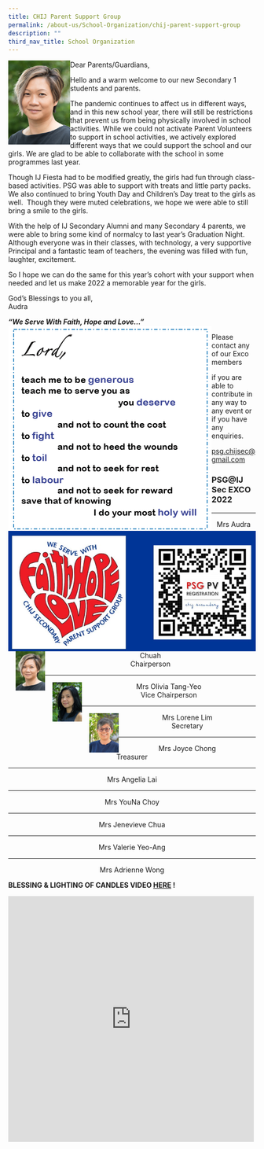```yaml
---
title: CHIJ Parent Support Group
permalink: /about-us/School-Organization/chij-parent-support-group
description: ""
third_nav_title: School Organization
---
```

<img style="width:25%" src="/images/Audra%20Chuah.jpg">

Dear Parents/Guardians,

Hello and a warm welcome to our new Secondary 1 students and parents.

The pandemic continues to affect us in different ways, and in this new school year, there will still be restrictions that prevent us from being physically involved in school activities. While we could not activate Parent Volunteers to support in school activities, we actively explored different ways that we could support the school and our girls. We are glad to be able to collaborate with the school in some programmes last year.&nbsp;

Though IJ Fiesta had to be modified greatly, the girls had fun through class-based activities. PSG was able to support with treats and little party packs. We also continued to bring Youth Day and Children’s Day treat to the girls as well.&nbsp; Though they were muted celebrations, we hope we were able to still bring a smile to the girls.&nbsp;&nbsp;  

With the help of IJ Secondary Alumni and many Secondary 4 parents, we were able to bring some kind of normalcy to last year’s Graduation Night. Although everyone was in their classes, with technology, a very supportive Principal and a fantastic team of teachers, the evening was filled with fun, laughter, excitement.

So I hope we can do the same for this year’s cohort with your support when needed and let us make 2022 a memorable year for the girls.

God’s Blessings to you all,<br>
Audra

***“We Serve With Faith, Hope and Love…”***
![](/images/lordspeech.png)

![](/images/QR.jpg)
Please contact any of our Exco members

if you are able to contribute in any way to any event or if you have any enquiries.

[](mailto:psg.chijsec@gmail.com)

psg.chijsec@gmail.com

### PSG@IJ Sec EXCO 2022
* * *


<style>
img {
  float: left;
}
</style>





<p><img style="width:60px;height:80px;margin-left:15px;" src="/images/Audra%20Chuah.jpg">
</p><center>Mrs Audra Chuah<br>
	Chairperson</center><p></p>




* * *


<style>
img {
  float: left;
}
</style>





<p><img style="width:60px;height:80px;margin-left:15px;" src="/images/Mrs%20Olivia%20Tang-Yeo.jpg">
</p><center>Mrs Olivia Tang-Yeo<br> 
Vice Chairperson<br>
</center><p></p>
	



* * *



<style>
img {
  float: left;
}
</style>





<p><img style="width:60px;height:80px;margin-left:15px;" src="/images/Lorene.jpg">
</p><center>Mrs Lorene Lim<br> 
Secretary<br>
</center><p></p>
	



***

<center>Mrs Joyce Chong<br>
Treasurer</center>

***
<center>Mrs Angelia Lai<br>
</center>

***
<center>Mrs YouNa Choy<br>
</center>

***
<center>Mrs Jenevieve Chua<br>
</center>

***
<center>Mrs&nbsp;Valerie Yeo-Ang<br>
</center>

***
<center>Mrs Adrienne Wong<br>
</center>

**BLESSING &amp; LIGHTING OF CANDLES VIDEO&nbsp;[HERE](https://sites.google.com/chijsec.edu.sg/chijblessings/home)&nbsp;!**

<iframe allowfullscreen="true" height="500" width="500" frameborder="0" src="https://docs.google.com/presentation/d/e/2PACX-1vQszUoaELEQ3U5E1xAq0Y4WKo-9ktERzAHrOnwVJhCGMAvA6GHkrlS-_fGKjpkD8qHte30hCxpamNHF/embed?start=true&amp;loop=true&amp;delayms=3000"></iframe>